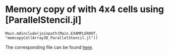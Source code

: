 # Memory copy of  with 4x4 cells using [ParallelStencil.jl]

```@eval
Main.mdinclude(joinpath(Main.EXAMPLEROOT, "memcopyCellArray3D_ParallelStencil.jl"))
```
The corresponding file can be found [here](../../../assets/examples/memcopyCellArray3D_ParallelStencil.jl).
